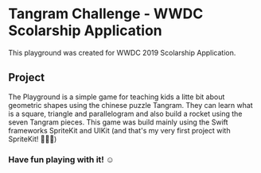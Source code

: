 # Tangram Challenge - WWDC Scolarship Application

This playground was created for WWDC 2019 Scolarship Application.

## Project
The Playground is a simple game for teaching kids a litte bit about geometric shapes using the chinese puzzle Tangram. They can learn what is a square, triangle and parallelogram and also build a rocket using the seven Tangram pieces.
This game was build mainly using the Swift frameworks SpriteKit and UIKit (and that's my very first project with SpriteKit! 👩🏻‍💻)

### Have fun playing with it! ☺️

